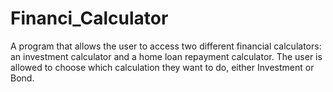 # Financi_Calculator
A program that allows the user to access two different financial calculators: an investment calculator and a home loan repayment calculator.   The user  is allowed to choose which calculation they want to do, either Investment or Bond.
